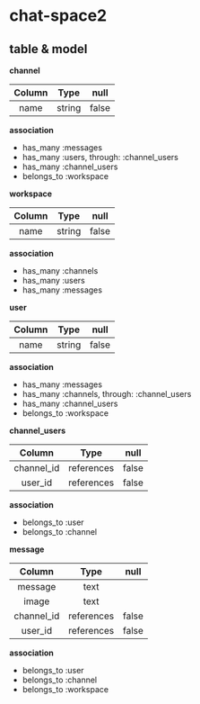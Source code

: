 # chat-space2

## table & model

**channel**

|Column|Type|null|
|:--:|:--:|:--:|
|name|string|false|

**association**
- has_many :messages
- has_many :users, through: :channel_users
- has_many :channel_users
- belongs_to :workspace

**workspace**

|Column|Type|null|
|:--:|:--:|:--:|
|name|string|false|

**association**
- has_many :channels
- has_many :users
- has_many :messages

**user**

|Column|Type|null|
|:--:|:--:|:--:|
|name|string|false|

**association**
- has_many :messages
- has_many :channels, through: :channel_users
- has_many :channel_users
- belongs_to :workspace

**channel_users**

|Column|Type|null|
|:--:|:--:|:--:|
|channel_id|references|false|
|user_id|references|false|

**association**
- belongs_to :user
- belongs_to :channel

**message**

|Column|Type|null|
|:--:|:--:|:--:|
|message|text||
|image|text||
|channel_id|references|false|
|user_id|references|false|

**association**
- belongs_to :user
- belongs_to :channel
- belongs_to :workspace
